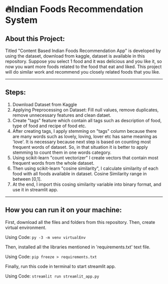 # 🔥Indian Foods Recommendation System

## About this Project:

Titled "Content Based Indian Foods Recommendation App" is developed by using the dataset, download from kaggle, dataset is available in this repository. Suppose you select 1 food and it was delicious and you like it, so now you want more foods related to the food that eat and liked. This project will do similar work and recommend you closely related foods that you like.

---

## Steps:

<ol type="1">
  <li>Download Dataset from Kaggle</li>
  <li>Applying Preprocessing on Dataset: Fill null values, remove duplicates, remove unnecessary features and clean dataet.</li>
  <li>Create "tags" feature which contain all tags such as description of food, type of food and recipe of food etc.</li>
  <li>After creating tags, I apply stemming on "tags" column because there are many words such as lovely, loving, lover etc has same meaning as 'love'. It is necessary because next step is based on counting most frequent words of dataset. So, in that situation it is better to apply stemming to count them in one words category.</li>
  <li>Using scikit-learn "count vectorizer" I create vectors that contain most frequent words from the whole dataset.</li>
  <li>Then using scikit-learn "cosine similarity", I calculate similarity of each food with all foods available in dataset. Cosine Similarity range in between [0,1].</li>
  <li>At the end, I import this cosing similarity variable into binary format, and use it in streamlit app.</li>
</ol>

---

## How you can run it on your machine:

First, download all the files and folders from this repository. Then, create virtual environment.

Using Code:
`py -3 -m venv virtualEnv`

Then, installed all the libraries mentioned in 'requirements.txt' text file.

Using Code:
`pip freeze > requirements.txt`

Finally, run this code in terminal to start streamlit app.

Using Code:
`streamlit run streamlit_app.py`
